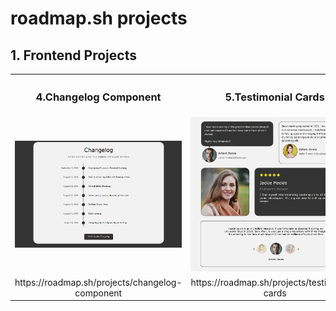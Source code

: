 <h1>roadmap.sh projects</h1>
<h2>1. Frontend Projects</h2>
<table>
  <tr>
    <th><h3>4.Changelog Component</h3></th>
    <th><h3>5.Testimonial Cards</h3></th>
  </tr>
  <tr>
    <td>
      <img src="1_Frontend Projects/4_Changelog Component/changelog_component.png" width="100%">
    </td>
    <td>
      <img src="1_Frontend Projects/5_Testimonial Cards/testimonial_card.jpeg" width="100%">
    </td>
  </tr>
  <tr></tr>
    <td style="text-align: center;">
      https://roadmap.sh/projects/changelog-component
    </td>
    <td style="text-align: center;">
      https://roadmap.sh/projects/testimonial-cards
    </td>
  </tr>
</table>
